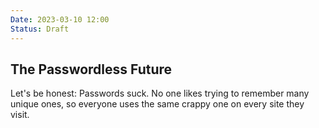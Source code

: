```yaml
---
Date: 2023-03-10 12:00
Status: Draft
---
```


## The Passwordless Future

Let's be honest: Passwords suck. No one likes trying to remember many unique ones, so everyone uses the same crappy one on every site they visit.